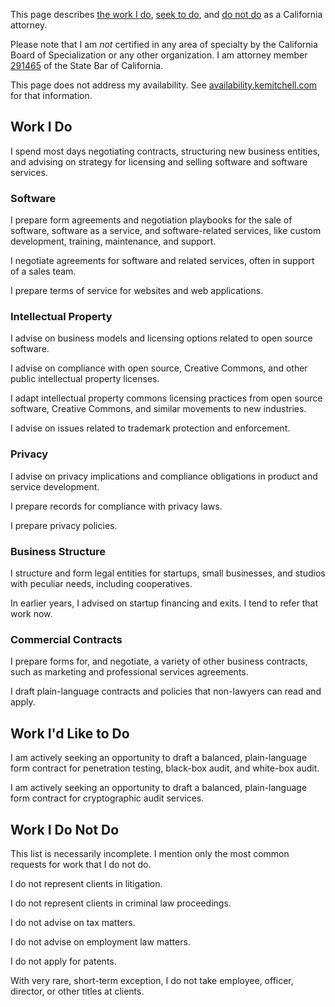 This page describes [the work I do](#do), [seek to do](#seek), and [do not do](#do-not-do) as a California attorney.

Please note that I am _not_ certified in any area of specialty by the California Board of Specialization or any other organization.  I am attorney member [291465](http://members.calbar.ca.gov/fal/Licensee/Detail/291465) of the State Bar of California.

This page does not address my availability.  See [availability.kemitchell.com](https://availability.kemitchell.com) for that information.

## Work I Do

I spend most days negotiating contracts, structuring new business entities, and advising on strategy for licensing and selling software and software services.

### Software

I prepare form agreements and negotiation playbooks for the sale of software, software as a service, and software-related services, like custom development, training, maintenance, and support.

I negotiate agreements for software and related services, often in support of a sales team.

I prepare terms of service for websites and web applications.

### Intellectual Property

I advise on business models and licensing options related to open source software.

I advise on compliance with open source, Creative Commons, and other public intellectual property licenses.

I adapt intellectual property commons licensing practices from open source software, Creative Commons, and similar movements to new industries.

I advise on issues related to trademark protection and enforcement.

### Privacy

I advise on privacy implications and compliance obligations in product and service development.

I prepare records for compliance with privacy laws.

I prepare privacy policies.

### Business Structure

I structure and form legal entities for startups, small businesses, and studios with peculiar needs, including cooperatives.

In earlier years, I advised on startup financing and exits.  I tend to refer that work now.

### Commercial Contracts

I prepare forms for, and negotiate, a variety of other business contracts, such as marketing and professional services agreements.

I draft plain-language contracts and policies that non-lawyers can read and apply.

## Work I'd Like to Do

I am actively seeking an opportunity to draft a balanced, plain-language form contract for penetration testing, black-box audit, and white-box audit.

I am actively seeking an opportunity to draft a balanced, plain-language form contract for cryptographic audit services.

## Work I Do Not Do

<aside class="info">This list is necessarily incomplete.  I mention only the most common requests for work that I do not do.</aside>

I do not represent clients in litigation.

I do not represent clients in criminal law proceedings.

I do not advise on tax matters.

I do not advise on employment law matters.

I do not apply for patents.

With very rare, short-term exception, I do not take employee, officer, director, or other titles at clients.
